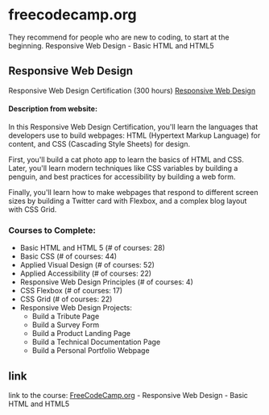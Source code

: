 # freecodecamp.org
They recommend for people who are new to coding, to start at the beginning.
Responsive Web Design - Basic HTML and HTML5

## Responsive Web Design
Responsive Web Design Certification (300 hours)
[Responsive Web Design](https://www.freecodecamp.org/learn/responsive-web-design/)

#### Description from website:
In this Responsive Web Design Certification, you'll learn the languages that developers use to build webpages: HTML (Hypertext Markup Language) for content, and CSS (Cascading Style Sheets) for design.

First, you'll build a cat photo app to learn the basics of HTML and CSS. Later, you'll learn modern techniques like CSS variables by building a penguin, and best practices for accessibility by building a web form.

Finally, you'll learn how to make webpages that respond to different screen sizes by building a Twitter card with Flexbox, and a complex blog layout with CSS Grid.


### Courses to Complete:
- Basic HTML and HTML 5 (# of courses: 28)
- Basic CSS (# of courses: 44)
- Applied Visual Design (# of courses: 52)
- Applied Accessibility (# of courses: 22)
- Responsive Web Design Principles (# of courses: 4)
- CSS Flexbox (# of courses: 17)
- CSS Grid (# of courses: 22)
- Responsive Web Design Projects:
  * Build a Tribute Page
  * Build a Survey Form
  * Build a Product Landing Page
  * Build a Technical Documentation Page
  * Build a Personal Portfolio Webpage


## link
link to the course:
[FreeCodeCamp.org](https://www.freecodecamp.org/learn/responsive-web-design/#basic-html-and-html5) - Responsive Web Design - Basic HTML and HTML5
